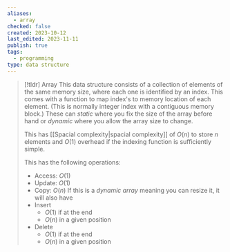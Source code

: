 ```yaml
---
aliases:
  - array
checked: false
created: 2023-10-12
last_edited: 2023-11-11
publish: true
tags:
  - programming
type: data structure
---
```

> [!tldr] Array
> This data structure consists of a collection of elements of the same memory size, where each one is identified by an index. This comes with a function to map index's to memory location of each element. (This is normally integer index with a contiguous memory block.) These can *static* where you fix the size of the array before hand or *dynamic* where you allow the array size to change.
>
>This has [[Spacial complexity|spacial complexity]] of $O(n)$ to store $n$ elements and $O(1)$ overhead if the indexing function is sufficiently simple.
>
> This has the following operations:
> - Access: $O(1)$
> - Update: $O(1)$
> - Copy: $O(n)$
> If this is a *dynamic array* meaning you can resize it, it will also have
> - Insert
> 	- $O(1)$ if at the end
> 	- $O(n)$ in a given position
> - Delete
> 	- $O(1)$ if at the end
> 	- $O(n)$ in a given position



